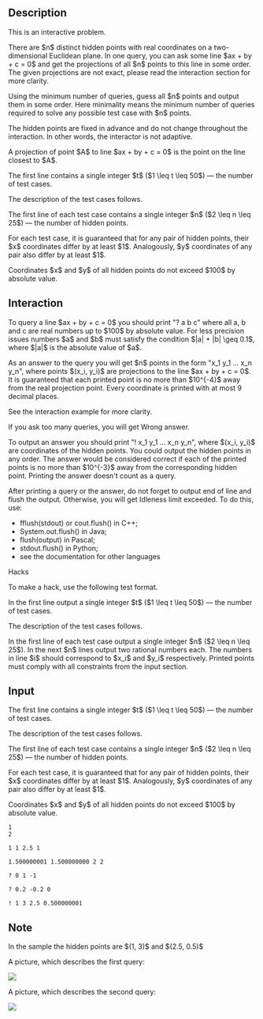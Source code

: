 ## Description

<div><p><span class="tex-font-style-bf">This is an interactive problem.</span></p><p>There are $n$ distinct hidden points with real coordinates on a two-dimensional Euclidean plane. In one query, you can ask some line $ax + by + c = 0$ and get the projections of all $n$ points to this line in some order. The given projections are not exact, please read the interaction section for more clarity.</p><p>Using the minimum number of queries, guess all $n$ points and output them in some order. Here minimality means the minimum number of queries required to solve any possible test case with $n$ points.</p><p>The hidden points are fixed in advance and do not change throughout the interaction. In other words, the interactor is not adaptive.</p><p>A projection of point $A$ to line $ax + by + c = 0$ is the point on the line closest to $A$.</p></div><div class="input-specification"><p>The first line contains a single integer $t$ ($1 \leq t \leq 50$) — the number of test cases.</p><p>The description of the test cases follows.</p><p>The first line of each test case contains a single integer $n$ ($2 \leq n \leq 25$) — the number of hidden points.</p><p>For each test case, it is guaranteed that for any pair of hidden points, their $x$ coordinates differ by at least $1$. Analogously, $y$ coordinates of any pair also differ by at least $1$.</p><p>Coordinates $x$ and $y$ of all hidden points do not exceed $100$ by absolute value.</p></div><div><h2>Interaction</h2><p>To query a line $ax + by + c = 0$ you should print "<span class="tex-font-style-tt">? a b c</span>" where all <span class="tex-font-style-tt">a</span>, <span class="tex-font-style-tt">b</span> and <span class="tex-font-style-tt">c</span> are real numbers up to $100$ by absolute value. For less precision issues numbers $a$ and $b$ <span class="tex-font-style-bf">must satisfy the condition</span> $|a| + |b| \geq 0.1$, where $|a|$ is the absolute value of $a$. </p><p>As an answer to the query you will get $n$ points in the form "<span class="tex-font-style-tt">x_1 y_1 ... x_n y_n</span>", where points $(x_i, y_i)$ are projections to the line $ax + by + c = 0$. It is guaranteed that each printed point is no more than $10^{-4}$ away from the real projection point. Every coordinate is printed with at most 9 decimal places.</p><p>See the interaction example for more clarity.</p><p>If you ask too many queries, you will get <span class="tex-font-style-tt">Wrong answer</span>.</p><p>To output an answer you should print "<span class="tex-font-style-tt">! x_1 y_1 ... x_n y_n</span>", where $(x_i, y_i)$ are coordinates of the hidden points. You could output the hidden points in any order. The answer would be considered correct if each of the printed points is no more than $10^{-3}$ away from the corresponding hidden point. <span class="tex-font-style-bf">Printing the answer doesn't count as a query.</span></p><p>After printing a query or the answer, do not forget to output end of line and flush the output. Otherwise, you will get <span class="tex-font-style-tt">Idleness limit exceeded</span>. To do this, use:</p><ul> <li> <span class="tex-font-style-tt">fflush(stdout)</span> or <span class="tex-font-style-tt">cout.flush()</span> in C++; </li><li> <span class="tex-font-style-tt">System.out.flush()</span> in Java; </li><li> <span class="tex-font-style-tt">flush(output)</span> in Pascal; </li><li> <span class="tex-font-style-tt">stdout.flush()</span> in Python; </li><li> see the documentation for other languages </li></ul><p><span class="tex-font-style-bf"><span class="tex-font-style-section">Hacks</span></span></p><p>To make a hack, use the following test format.</p><p>In the first line output a single integer $t$ ($1 \leq t \leq 50$) — the number of test cases.</p><p>The description of the test cases follows.</p><p>In the first line of each test case output a single integer $n$ ($2 \leq n \leq 25$). In the next $n$ lines output two rational numbers each. The numbers in line $i$ should correspond to $x_i$ and $y_i$ respectively. Printed points must comply with all constraints from the input section.</p></div>

## Input

<p>The first line contains a single integer $t$ ($1 \leq t \leq 50$) — the number of test cases.</p><p>The description of the test cases follows.</p><p>The first line of each test case contains a single integer $n$ ($2 \leq n \leq 25$) — the number of hidden points.</p><p>For each test case, it is guaranteed that for any pair of hidden points, their $x$ coordinates differ by at least $1$. Analogously, $y$ coordinates of any pair also differ by at least $1$.</p><p>Coordinates $x$ and $y$ of all hidden points do not exceed $100$ by absolute value.</p>





```input1
1
2

1 1 2.5 1

1.500000001 1.500000000 2 2
```




```output1
? 0 1 -1

? 0.2 -0.2 0

! 1 3 2.5 0.500000001
```



## Note

<p>In the sample the hidden points are $(1, 3)$ and $(2.5, 0.5)$</p><p>A picture, which describes the first query:</p><p><img class="tex-graphics" src="file://SZqohCSZ.png" style="max-width: 100.0%;max-height: 100.0%;"></p><p>A picture, which describes the second query:</p><p><img class="tex-graphics" src="file://C3BsC6Cv.png" style="max-width: 100.0%;max-height: 100.0%;"></p>
